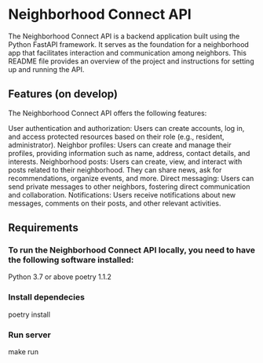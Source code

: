 <h1>Neighborhood Connect API</h1>
The Neighborhood Connect API is a backend application built using the Python FastAPI framework. It serves as the foundation for a neighborhood app that facilitates interaction and communication among neighbors. This README file provides an overview of the project and instructions for setting up and running the API.

<h2>Features (on develop)</h1>
The Neighborhood Connect API offers the following features:

User authentication and authorization: Users can create accounts, log in, and access protected resources based on their role (e.g., resident, administrator).
Neighbor profiles: Users can create and manage their profiles, providing information such as name, address, contact details, and interests.
Neighborhood posts: Users can create, view, and interact with posts related to their neighborhood. They can share news, ask for recommendations, organize events, and more.
Direct messaging: Users can send private messages to other neighbors, fostering direct communication and collaboration.
Notifications: Users receive notifications about new messages, comments on their posts, and other relevant activities.

<h2>Requirements</h2>
<h3>To run the Neighborhood Connect API locally, you need to have the following software installed:</h3>
Python 3.7 or above
poetry 1.1.2

<h3>Install dependecies</h3>
poetry install

<h3>Run server</h3>
make run
